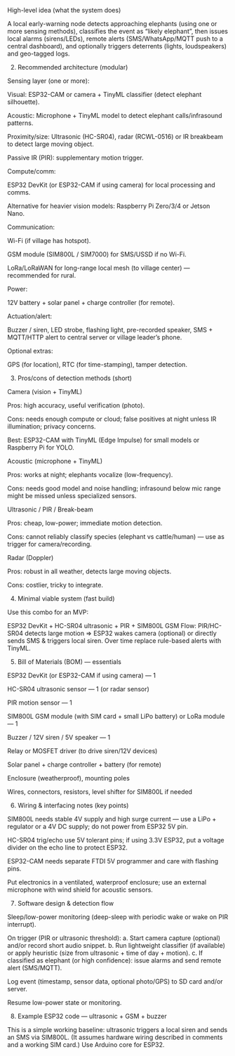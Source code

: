 High-level idea (what the system does)

A local early-warning node detects approaching elephants (using one or more sensing methods), classifies the event as “likely elephant”, then issues local alarms (sirens/LEDs), remote alerts (SMS/WhatsApp/MQTT push to a central dashboard), and optionally triggers deterrents (lights, loudspeakers) and geo-tagged logs.

2) Recommended architecture (modular)

Sensing layer (one or more):

Visual: ESP32-CAM or camera + TinyML classifier (detect elephant silhouette).

Acoustic: Microphone + TinyML model to detect elephant calls/infrasound patterns.

Proximity/size: Ultrasonic (HC-SR04), radar (RCWL-0516) or IR breakbeam to detect large moving object.

Passive IR (PIR): supplementary motion trigger.

Compute/comm:

ESP32 DevKit (or ESP32-CAM if using camera) for local processing and comms.

Alternative for heavier vision models: Raspberry Pi Zero/3/4 or Jetson Nano.

Communication:

Wi-Fi (if village has hotspot).

GSM module (SIM800L / SIM7000) for SMS/USSD if no Wi-Fi.

LoRa/LoRaWAN for long-range local mesh (to village center) — recommended for rural.

Power:

12V battery + solar panel + charge controller (for remote).

Actuation/alert:

Buzzer / siren, LED strobe, flashing light, pre-recorded speaker, SMS + MQTT/HTTP alert to central server or village leader’s phone.

Optional extras:

GPS (for location), RTC (for time-stamping), tamper detection.

3) Pros/cons of detection methods (short)

Camera (vision + TinyML)

Pros: high accuracy, useful verification (photo).

Cons: needs enough compute or cloud; false positives at night unless IR illumination; privacy concerns.

Best: ESP32-CAM with TinyML (Edge Impulse) for small models or Raspberry Pi for YOLO.

Acoustic (microphone + TinyML)

Pros: works at night; elephants vocalize (low-frequency).

Cons: needs good model and noise handling; infrasound below mic range might be missed unless specialized sensors.

Ultrasonic / PIR / Break-beam

Pros: cheap, low-power; immediate motion detection.

Cons: cannot reliably classify species (elephant vs cattle/human) — use as trigger for camera/recording.

Radar (Doppler)

Pros: robust in all weather, detects large moving objects.

Cons: costlier, tricky to integrate.

4) Minimal viable system (fast build)

Use this combo for an MVP:

ESP32 DevKit + HC-SR04 ultrasonic + PIR + SIM800L GSM
Flow: PIR/HC-SR04 detects large motion ⇒ ESP32 wakes camera (optional) or directly sends SMS & triggers local siren. Over time replace rule-based alerts with TinyML.

5) Bill of Materials (BOM) — essentials

ESP32 DevKit (or ESP32-CAM if using camera) — 1

HC-SR04 ultrasonic sensor — 1 (or radar sensor)

PIR motion sensor — 1

SIM800L GSM module (with SIM card + small LiPo battery) or LoRa module — 1

Buzzer / 12V siren / 5V speaker — 1

Relay or MOSFET driver (to drive siren/12V devices)

Solar panel + charge controller + battery (for remote)

Enclosure (weatherproof), mounting poles

Wires, connectors, resistors, level shifter for SIM800L if needed

6) Wiring & interfacing notes (key points)

SIM800L needs stable 4V supply and high surge current — use a LiPo + regulator or a 4V DC supply; do not power from ESP32 5V pin.

HC-SR04 trig/echo use 5V tolerant pins; if using 3.3V ESP32, put a voltage divider on the echo line to protect ESP32.

ESP32-CAM needs separate FTDI 5V programmer and care with flashing pins.

Put electronics in a ventilated, waterproof enclosure; use an external microphone with wind shield for acoustic sensors.

7) Software design & detection flow

Sleep/low-power monitoring (deep-sleep with periodic wake or wake on PIR interrupt).

On trigger (PIR or ultrasonic threshold):
a. Start camera capture (optional) and/or record short audio snippet.
b. Run lightweight classifier (if available) or apply heuristic (size from ultrasonic + time of day + motion).
c. If classified as elephant (or high confidence): issue alarms and send remote alert (SMS/MQTT).

Log event (timestamp, sensor data, optional photo/GPS) to SD card and/or server.

Resume low-power state or monitoring.

8) Example ESP32 code — ultrasonic + GSM + buzzer

This is a simple working baseline: ultrasonic triggers a local siren and sends an SMS via SIM800L. (It assumes hardware wiring described in comments and a working SIM card.) Use Arduino core for ESP32.
